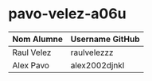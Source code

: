 # pavo-velez-a06u
|Nom Alumne | Username GitHub |
| --- | --- |
Raul Velez | raulvelezzz |
Alex Pavo | alex2002djnkl |
